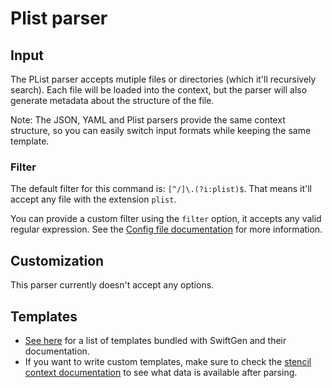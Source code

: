 # Plist parser

## Input

The PList parser accepts mutiple files or directories (which it'll recursively search). Each file will be loaded into the context, but the parser will also generate metadata about the structure of the file.

Note: The JSON, YAML and Plist parsers provide the same context structure, so you can easily switch input formats while keeping the same template.

### Filter

The default filter for this command is: `[^/]\.(?i:plist)$`. That means it'll accept any file with the extension `plist`.

You can provide a custom filter using the `filter` option, it accepts any valid regular expression. See the [Config file documentation](../ConfigFile.md) for more information.

## Customization

This parser currently doesn't accept any options.

## Templates

* [See here](../templates/plist) for a list of templates bundled with SwiftGen and their documentation.
* If you want to write custom templates, make sure to check the [stencil context documentation](../SwiftGenKit%20Contexts/Plist.md) to see what data is available after parsing.
